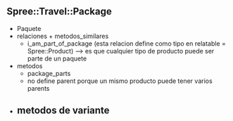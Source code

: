 Spree::Travel::Package
----------------------
* Paquete
* relaciones + metodos_similares
  - i_am_part_of_package (esta relacion define como tipo en relatable = Spree::Product)
    --> es que cualquier tipo de producto puede ser parte de un paquete
* metodos
  - package_parts
  - no define parent porque un mismo producto puede tener varios parents
* metodos de variante
  -
